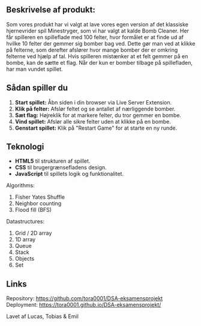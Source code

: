 ## Beskrivelse af produkt:

Som vores produkt har vi valgt at lave vores egen version af det klassiske hjernevrider spil Minestryger, som vi har valgt at kalde Bomb Cleaner.
Her får spilleren en spilleflade med 100 felter, hvor formålet er at finde ud af hvilke 10 felter der gemmer sig bomber bag ved.
Dette gør man ved at klikke på felterne, som derefter afslører hvor mange bomber der er omkring felterne ved hjælp af tal.
Hvis spilleren mistænker at et felt gemmer på en bombe, kan de sætte et flag.
Når der kun er bomber tilbage på spillefladen, har man vundet spillet.

## Sådan spiller du

1. **Start spillet:** Åbn siden i din browser via Live Server Extension.
2. **Klik på felter:** Afslør feltet og se antallet af nærliggende bomber.
3. **Sæt flag:** Højreklik for at markere felter, du tror gemmer en bombe.
4. **Vind spillet:** Afslør alle sikre felter uden at klikke på en bombe.
5. **Genstart spillet:** Klik på "Restart Game" for at starte en ny runde.

## Teknologi

- **HTML5** til strukturen af spillet.
- **CSS** til brugergrænsefladens design.
- **JavaScript** til spillets logik og funktionalitet.

Algorithms:

1. Fisher Yates Shuffle
2. Neighbor counting
3. Flood fill (BFS)

Datastructures:

1. Grid / 2D array
2. 1D array
3. Queue
4. Stack
5. Objects
6. Set

## Links

Repository: https://github.com/tora0001/DSA-eksamensprojekt  
Deployment: https://tora0001.github.io/DSA-eksamensprojekt/

Lavet af Lucas, Tobias & Emil
